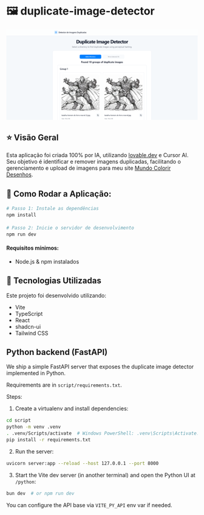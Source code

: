 # 🖼 duplicate-image-detector

![image duplicate-image-detector](./public/did.png)

## ⭐ Visão Geral

Esta aplicação foi criada 100% por IA, utilizando [lovable.dev](https://lovable.dev) e Cursor AI. Seu objetivo é identificar e remover imagens duplicadas, facilitando o gerenciamento e upload de imagens para meu site [Mundo Colorir Desenhos](https://mundocolorirdesenhos.com.br/).

## 👟 Como Rodar a Aplicação:

```sh
# Passo 1: Instale as dependências
npm install

# Passo 2: Inicie o servidor de desenvolvimento
npm run dev
```

#### Requisitos mínimos:

- Node.js & npm instalados

## 📒 Tecnologias Utilizadas

Este projeto foi desenvolvido utilizando:

- Vite
- TypeScript
- React
- shadcn-ui
- Tailwind CSS

## Python backend (FastAPI)

We ship a simple FastAPI server that exposes the duplicate image detector implemented in Python.

Requirements are in `script/requirements.txt`.

Steps:

1. Create a virtualenv and install dependencies:

```bash
cd script
python -m venv .venv
. .venv/Scripts/activate  # Windows PowerShell: .venv\Scripts\Activate.ps1
pip install -r requirements.txt
```

2. Run the server:

```bash
uvicorn server:app --reload --host 127.0.0.1 --port 8000
```

3. Start the Vite dev server (in another terminal) and open the Python UI at `/python`:

```bash
bun dev  # or npm run dev
```

You can configure the API base via `VITE_PY_API` env var if needed.
